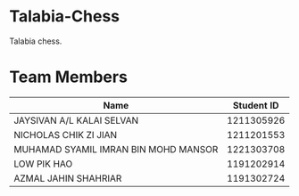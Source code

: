 # Talabia-Chess
Talabia chess.
# Team Members

| Name                                  | Student ID  |
| ------------------------------------- | ------------|
| JAYSIVAN A/L KALAI SELVAN             | 1211305926  |
| NICHOLAS CHIK ZI JIAN                 | 1211201553  |
| MUHAMAD SYAMIL IMRAN BIN MOHD MANSOR  | 1221303708  |
| LOW PIK HAO                           | 1191202914  |
| AZMAL JAHIN SHAHRIAR                  | 1191302724  |